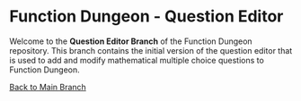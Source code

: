 # Function Dungeon - Question Editor

Welcome to the **Question Editor Branch** of the Function Dungeon repository. This branch contains the initial version of the question editor that is used to add and modify mathematical multiple choice questions to Function Dungeon.

[Back to Main Branch](https://github.com/smart-education-gamelab/function-dungeon)
